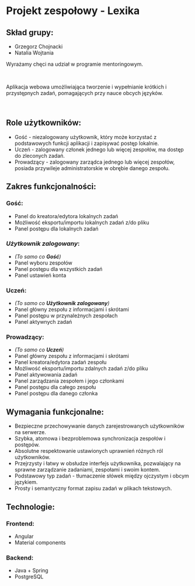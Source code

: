 # Projekt zespołowy - Lexika

## Skład grupy:
- Grzegorz Chojnacki
- Natalia Wojtania

Wyrażamy chęci na udział w programie mentoringowym.

<br>

Aplikacja webowa umożliwiająca tworzenie i wypełnianie krótkich i przystępnych
zadań, pomagających przy nauce obcych języków.

<br>

## Role użytkowników:
- Gość - niezalogowany użytkownik, który może korzystać z podstawowych funkcji
  aplikacji i zapisywać postęp lokalnie.
- Uczeń - zalogowany członek jednego lub więcej zespołów, ma dostęp do zleconych
  zadań.
- Prowadzący - zalogowany zarządca jednego lub więcej zespołów, posiada
  przywileje administratorskie w obrębie danego zespołu.


## Zakres funkcjonalności:

### **Gość**:
- Panel do kreatora/edytora lokalnych zadań
- Możliwość eksportu/importu lokalnych zadań z/do pliku
- Panel postępu dla lokalnych zadań

### ***Użytkownik zalogowany***:
- *(To samo co **Gość**)*
- Panel wyboru zespołów
- Panel postępu dla wszystkich zadań
- Panel ustawień konta

### **Uczeń**:
- *(To samo co **Użytkownik zalogowany**)*
- Panel główny zespołu z informacjami i skrótami
- Panel postępu w przynależnych zespołach
- Panel aktywnych zadań

### **Prowadzący**:
- *(To samo co **Uczeń**)*
- Panel główny zespołu z informacjami i skrótami
- Panel kreatora/edytora zadań zespołu
- Możliwość eksportu/importu zdalnych zadań z/do pliku
- Panel aktywowania zadań
- Panel zarządzania zespołem i jego członkami
- Panel postępu dla całego zespołu
- Panel postępu dla danego członka


## Wymagania funkcjonalne:
- Bezpieczne przechowywanie danych zarejestrowanych użytkowników na serwerze.
- Szybka, atomowa i bezproblemowa synchronizacja zespołów i postępów.
- Absolutne respektowanie ustawionych uprawnień różnych ról użytkowników.
- Przejrzysty i łatwy w obsłudze interfejs użytkownika, pozwalający na sprawne
  zarządzanie zadaniami, zespołami i swoim kontem.
- Podstawowy typ zadań - tłumaczenie słówek między ojczystym i obcym językiem.
- Prosty i semantyczny format zapisu zadań w plikach tekstowych.


## Technologie:

### Frontend:
- Angular
- Material components

### Backend:
- Java + Spring
- PostgreSQL

<!--

## Dodatkowe funkcje:
- Generowanie kodu dołączającego do zespołu, który pozwoli na automatyczne
  przypisanie dużej liczby członków (za zatwierdzeniem przez prowdzącego).
- Praca samodzielna i możliwość zdalnego zapisu postępu, dzięki jednoosobowemu
  zespołowi, gdzie prowadzący jest również uczniem (specjalna opcja widniejąca
  przy tworzeniu zespołu).
- Wypełnianie luk w przygotowanych zdaniach.
- Możliwość dołączania plików graficznych jako url, lub string base64.

-->